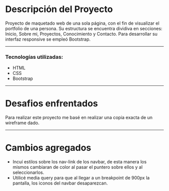 # Descripción del Proyecto

Proyecto de maquetado web de una sola página, con el fin de visualizar el portfolio de una persona. Su estructura se encuentra dividiva en secciones: Inicio, Sobre mi, Proyectos, Conocimiento y Contacto. Para desarrollar su interfaz responsive se empleó Bootstrap.
***
### Tecnologías utilizadas:
* HTML
* CSS 
* Bootstrap
***
# Desafios enfrentados
Para realizar este proyecto me basé en realizar una copia exacta de un wireframe dado.
***
# Cambios agregados
* Incuí estilos sobre los nav-link de los navbar, de esta manera los mismos cambiaran de color al pasar el puntero sobre ellos y al seleccionarlos.
* Utilicé media query para que al llegar a un breakpoint de 900px la pantalla, los iconos del navbar desaparezcan.